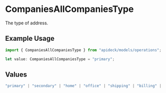 # CompaniesAllCompaniesType

The type of address.

## Example Usage

```typescript
import { CompaniesAllCompaniesType } from "apideck/models/operations";

let value: CompaniesAllCompaniesType = "primary";
```

## Values

```typescript
"primary" | "secondary" | "home" | "office" | "shipping" | "billing" | "other"
```